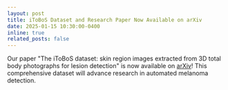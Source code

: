 ```yaml
---
layout: post
title: iToBoS Dataset and Research Paper Now Available on arXiv
date: 2025-01-15 10:30:00-0400
inline: true
related_posts: false
---
```


Our paper "The iToBoS dataset: skin region images extracted from 3D total body photographs for lesion detection" is now available on <a href="https://arxiv.org/abs/2501.18270">arXiv</a>! This comprehensive dataset will advance research in automated melanoma detection.